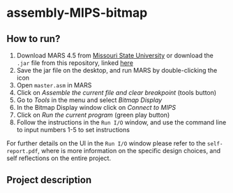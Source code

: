 # assembly-MIPS-bitmap


## How to run?
1. Download MARS 4.5 from [Missouri State University](https://courses.missouristate.edu/KenVollmar/MARS/download.htm) or download the `.jar` file from this repository, linked [here](../Mars4_5.jar)
2. Save the jar file on the desktop, and run MARS by double-clicking the icon
3. Open `master.asm` in MARS
4. Click on *Assemble the current file and clear breakpoint* (tools button)
5. Go to *Tools* in the menu and select *Bitmap Display*
6. In the Bitmap Display window click on *Connect to MIPS*
7. Click on *Run the current program* (green play button)
8. Follow the instructions in the `Run I/O` window, and use the command line to input numbers 1-5 to set instructions

For further details on the UI in the `Run I/O` window please refer to the `self-report.pdf`, where is more information on the specific design choices, and self reflections on the entire project. 

## Project description

